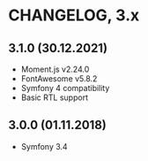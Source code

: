 # CHANGELOG, 3.x

## 3.1.0 (30.12.2021)

* Moment.js v2.24.0
* FontAwesome v5.8.2
* Symfony 4 compatibility
* Basic RTL support

## 3.0.0 (01.11.2018)

* Symfony 3.4
